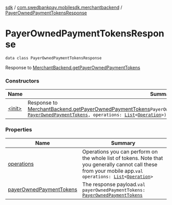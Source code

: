 [sdk](../../index.md) / [com.swedbankpay.mobilesdk.merchantbackend](../index.md) / [PayerOwnedPaymentTokensResponse](./index.md)

# PayerOwnedPaymentTokensResponse

`data class PayerOwnedPaymentTokensResponse`

Response to [MerchantBackend.getPayerOwnedPaymentTokens](../-merchant-backend/get-payer-owned-payment-tokens.md)

### Constructors

| Name | Summary |
|---|---|
| [&lt;init&gt;](-init-.md) | Response to [MerchantBackend.getPayerOwnedPaymentTokens](../-merchant-backend/get-payer-owned-payment-tokens.md)`PayerOwnedPaymentTokensResponse(payerOwnedPaymentTokens: `[`PayerOwnedPaymentTokens`](../-payer-owned-payment-tokens/index.md)`, operations: `[`List`](https://kotlinlang.org/api/latest/jvm/stdlib/kotlin.collections/-list/index.html)`<`[`Operation`](../-operation/index.md)`>)` |

### Properties

| Name | Summary |
|---|---|
| [operations](operations.md) | Operations you can perform on the whole list of tokens. Note that you generally cannot call these from your mobile app.`val operations: `[`List`](https://kotlinlang.org/api/latest/jvm/stdlib/kotlin.collections/-list/index.html)`<`[`Operation`](../-operation/index.md)`>` |
| [payerOwnedPaymentTokens](payer-owned-payment-tokens.md) | The response payload.`val payerOwnedPaymentTokens: `[`PayerOwnedPaymentTokens`](../-payer-owned-payment-tokens/index.md) |
